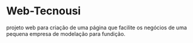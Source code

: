 # Web-Tecnousi
projeto web para criação de uma página que facilite os negócios de uma pequena empresa de modelação para fundição.

